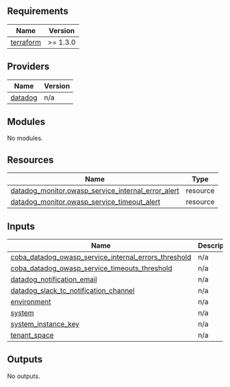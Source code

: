 ## Requirements

| Name | Version |
|------|---------|
| <a name="requirement_terraform"></a> [terraform](#requirement\_terraform) | >= 1.3.0 |

## Providers

| Name | Version |
|------|---------|
| <a name="provider_datadog"></a> [datadog](#provider\_datadog) | n/a |

## Modules

No modules.

## Resources

| Name | Type |
|------|------|
| [datadog_monitor.owasp_service_internal_error_alert](https://registry.terraform.io/providers/datadog/datadog/latest/docs/resources/monitor) | resource |
| [datadog_monitor.owasp_service_timeout_alert](https://registry.terraform.io/providers/datadog/datadog/latest/docs/resources/monitor) | resource |

## Inputs

| Name | Description | Type | Default | Required |
|------|-------------|------|---------|:--------:|
| <a name="input_coba_datadog_owasp_service_internal_errors_threshold"></a> [coba\_datadog\_owasp\_service\_internal\_errors\_threshold](#input\_coba\_datadog\_owasp\_service\_internal\_errors\_threshold) | n/a | `number` | n/a | yes |
| <a name="input_coba_datadog_owasp_service_timeouts_threshold"></a> [coba\_datadog\_owasp\_service\_timeouts\_threshold](#input\_coba\_datadog\_owasp\_service\_timeouts\_threshold) | n/a | `number` | n/a | yes |
| <a name="input_datadog_notification_email"></a> [datadog\_notification\_email](#input\_datadog\_notification\_email) | n/a | `string` | n/a | yes |
| <a name="input_datadog_slack_tc_notification_channel"></a> [datadog\_slack\_tc\_notification\_channel](#input\_datadog\_slack\_tc\_notification\_channel) | n/a | `string` | n/a | yes |
| <a name="input_environment"></a> [environment](#input\_environment) | n/a | `string` | n/a | yes |
| <a name="input_system"></a> [system](#input\_system) | n/a | `string` | n/a | yes |
| <a name="input_system_instance_key"></a> [system\_instance\_key](#input\_system\_instance\_key) | n/a | `string` | n/a | yes |
| <a name="input_tenant_space"></a> [tenant\_space](#input\_tenant\_space) | n/a | `string` | n/a | yes |

## Outputs

No outputs.
